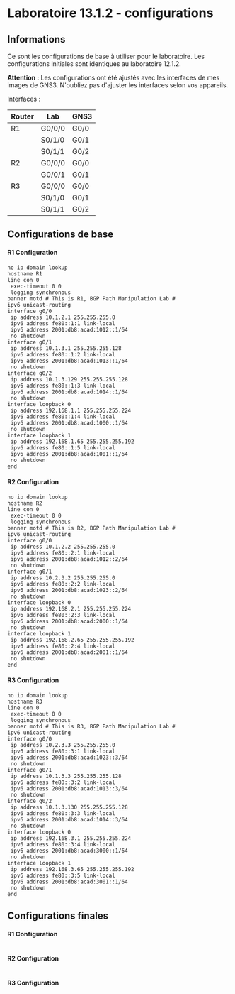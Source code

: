 # Laboratoire 13.1.2 - configurations
## Informations

Ce sont les configurations de base à utiliser pour le laboratoire. Les configurations initiales sont identiques au laboratoire 12.1.2.  

**Attention :** Les configurations ont été ajustés avec les interfaces de mes images de GNS3. N'oubliez pas d'ajuster les interfaces selon vos appareils.  

Interfaces :

Router |Lab   |GNS3  |
|------|------|------|
|R1    |G0/0/0|G0/0  |
|      |S0/1/0|G0/1  |
|      |S0/1/1|G0/2  |
|R2    |G0/0/0|G0/0  |
|      |G0/0/1|G0/1  |
|R3    |G0/0/0|G0/0  |
|      |S0/1/0|G0/1  |
|      |S0/1/1|G0/2  |

## Configurations de base

#### R1 Configuration  
```running-config
no ip domain lookup
hostname R1
line con 0
 exec-timeout 0 0
 logging synchronous
banner motd # This is R1, BGP Path Manipulation Lab #
ipv6 unicast-routing
interface g0/0  
 ip address 10.1.2.1 255.255.255.0
 ipv6 address fe80::1:1 link-local
 ipv6 address 2001:db8:acad:1012::1/64
 no shutdown
interface g0/1
 ip address 10.1.3.1 255.255.255.128
 ipv6 address fe80::1:2 link-local
 ipv6 address 2001:db8:acad:1013::1/64
 no shutdown
interface g0/2
 ip address 10.1.3.129 255.255.255.128
 ipv6 address fe80::1:3 link-local
 ipv6 address 2001:db8:acad:1014::1/64
 no shutdown
interface loopback 0
 ip address 192.168.1.1 255.255.255.224
 ipv6 address fe80::1:4 link-local
 ipv6 address 2001:db8:acad:1000::1/64
 no shutdown
interface loopback 1
 ip address 192.168.1.65 255.255.255.192
 ipv6 address fe80::1:5 link-local
 ipv6 address 2001:db8:acad:1001::1/64
 no shutdown
end
``` 

#### R2 Configuration  
```running-config
no ip domain lookup
hostname R2
line con 0
 exec-timeout 0 0
 logging synchronous
banner motd # This is R2, BGP Path Manipulation Lab #
ipv6 unicast-routing
interface g0/0
 ip address 10.1.2.2 255.255.255.0
 ipv6 address fe80::2:1 link-local
 ipv6 address 2001:db8:acad:1012::2/64
 no shutdown
interface g0/1
 ip address 10.2.3.2 255.255.255.0
 ipv6 address fe80::2:2 link-local
 ipv6 address 2001:db8:acad:1023::2/64
 no shutdown
interface loopback 0
 ip address 192.168.2.1 255.255.255.224
 ipv6 address fe80::2:3 link-local
 ipv6 address 2001:db8:acad:2000::1/64
 no shutdown
interface loopback 1
 ip address 192.168.2.65 255.255.255.192
 ipv6 address fe80::2:4 link-local
 ipv6 address 2001:db8:acad:2001::1/64
 no shutdown
end
``` 

#### R3 Configuration  
```running-config
no ip domain lookup
hostname R3
line con 0
 exec-timeout 0 0
 logging synchronous
banner motd # This is R3, BGP Path Manipulation Lab #
ipv6 unicast-routing
interface g0/0
 ip address 10.2.3.3 255.255.255.0
 ipv6 address fe80::3:1 link-local
 ipv6 address 2001:db8:acad:1023::3/64
 no shutdown
interface g0/1
 ip address 10.1.3.3 255.255.255.128
 ipv6 address fe80::3:2 link-local
 ipv6 address 2001:db8:acad:1013::3/64
 no shutdown
interface g0/2
 ip address 10.1.3.130 255.255.255.128
 ipv6 address fe80::3:3 link-local
 ipv6 address 2001:db8:acad:1014::3/64
 no shutdown
interface loopback 0
 ip address 192.168.3.1 255.255.255.224
 ipv6 address fe80::3:4 link-local
 ipv6 address 2001:db8:acad:3000::1/64
 no shutdown
interface loopback 1
 ip address 192.168.3.65 255.255.255.192
 ipv6 address fe80::3:5 link-local
 ipv6 address 2001:db8:acad:3001::1/64
 no shutdown
end
```  

## Configurations finales

#### R1 Configuration  
```running-config

``` 

#### R2 Configuration  
```running-config

``` 

#### R3 Configuration  
```running-config

```  

